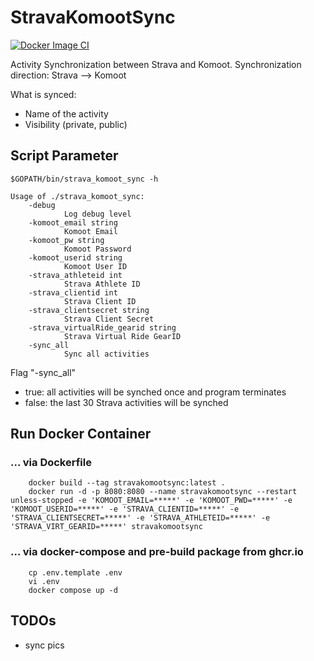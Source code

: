 # StravaKomootSync

[![Docker Image CI](https://github.com/aexel90/strava_komoot_sync/actions/workflows/docker-image.yml/badge.svg)](https://github.com/aexel90/strava_komoot_sync/actions/workflows/docker-image.yml)

Activity Synchronization between Strava and Komoot.
Synchronization direction: Strava --> Komoot

What is synced:
- Name of the activity
- Visibility (private, public)

## Script Parameter

    $GOPATH/bin/strava_komoot_sync -h

    Usage of ./strava_komoot_sync:
        -debug
                Log debug level
        -komoot_email string
                Komoot Email
        -komoot_pw string
                Komoot Password
        -komoot_userid string
                Komoot User ID
        -strava_athleteid int
                Strava Athlete ID
        -strava_clientid int
                Strava Client ID
        -strava_clientsecret string
                Strava Client Secret
        -strava_virtualRide_gearid string
                Strava Virtual Ride GearID
        -sync_all
                Sync all activities

Flag "-sync_all"
- true:  all activities will be synched once and program terminates
- false: the last 30 Strava activities will be synched

## Run Docker Container
### ... via Dockerfile
        docker build --tag stravakomootsync:latest .
        docker run -d -p 8080:8080 --name stravakomootsync --restart unless-stopped -e 'KOMOOT_EMAIL=*****' -e 'KOMOOT_PWD=*****' -e 'KOMOOT_USERID=*****' -e 'STRAVA_CLIENTID=*****' -e 'STRAVA_CLIENTSECRET=*****' -e 'STRAVA_ATHLETEID=*****' -e 'STRAVA_VIRT_GEARID=*****' stravakomootsync

### ... via docker-compose and pre-build package from ghcr.io
        cp .env.template .env
        vi .env
        docker compose up -d

## TODOs
- sync pics
